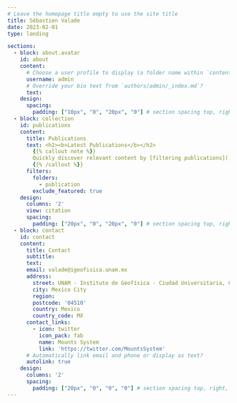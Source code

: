 ```yaml
---
# Leave the homepage title empty to use the site title
title: Sébastien Valade
date: 2023-02-01
type: landing

sections:
  - block: about.avatar
    id: about
    content:
      # Choose a user profile to display (a folder name within `content/authors/`)
      username: admin
      # Override your bio text from `authors/admin/_index.md`?
      text:  
    design:
      spacing:
        padding: ["10px", "0", "20px", "0"] # section spacing top, right, bottom, left
  - block: collection
    id: publications
    content:
      title: Publications
      text: <h2><b>Latest Publications</b></h2>
        {{% callout note %}}
        Quickly discover relevant content by [filtering publications](./publication/).
        {{% /callout %}}
      filters:
        folders:
          - publication
        exclude_featured: true
    design:
      columns: '2'
      view: citation
      spacing:
        padding: ["20px", "0", "20px", "0"] # section spacing top, right, bottom, left
  - block: contact
    id: contact
    content:
      title: Contact
      subtitle:
      text: 
      email: valade@igeofisica.unam.mx
      address:
        street: UNAM - Instituto de Geofísica - Ciudad Universitaria, Circuito de la Investigación Científica s/n
        city: Mexico City
        region: 
        postcode: '04510'
        country: Mexico
        country_code: MX
      contact_links:
        - icon: twitter
          icon_pack: fab
          name: Mounts System
          link: 'https://twitter.com/MountsSystem'
      # Automatically link email and phone or display as text?
      autolink: true
    design:
      columns: '2'
      spacing:
        padding: ["20px", "0", "0", "0"] # section spacing top, right, bottom, left
---
```

